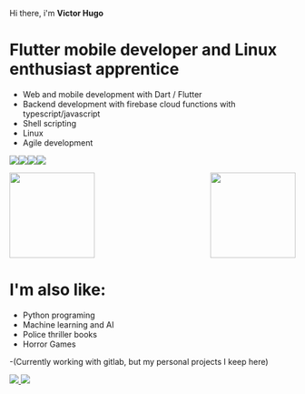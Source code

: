  
Hi there, i'm **Victor Hugo**

# Flutter mobile developer and Linux enthusiast apprentice
 - Web and mobile development with Dart / Flutter
 - Backend development with firebase cloud functions with typescript/javascript
 - Shell scripting
 - Linux
 - Agile development

<img src="https://img.icons8.com/color/50/000000/flutter.png"/><img src="https://img.icons8.com/color/50/000000/dart.png"/><img src="https://img.icons8.com/color/50/000000/linux--v1.png"/><img src="https://img.icons8.com/plasticine/50/000000/bash.png"/>






<img height="150px" src="https://github-readme-stats.vercel.app/api?username=wdvictor&count_private=true&show_icons=true&theme=synthwave"><img align="right" height="150px" src="https://github-readme-stats.vercel.app/api/top-langs/?username=wdvictor&langs_count=10&hide=vhdl,html,tcl,batchfile,pascal,swift,kotlin,java,objective-c,purebasic&count_private=true&layout=compact&theme=synthwave">



#  I'm also like:

- Python programing
- Machine learning and AI
- Police thriller books
- Horror Games



-(Currently working with  gitlab, but my personal projects I keep here)


<a href="https://www.instagram.com/victorhp.a/">
<img src="https://img.icons8.com/office/50/000000/instagram-new.png"/>
</a>
<a href="https://www.linkedin.com/in/wdvictor/"><img src="https://img.icons8.com/color/48/000000/linkedin-circled--v4.png"/></a>
